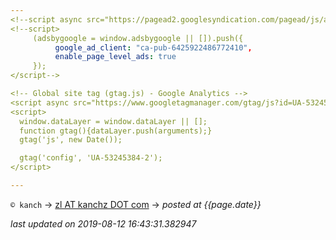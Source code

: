 ```yaml
---
<!--script async src="https://pagead2.googlesyndication.com/pagead/js/adsbygoogle.js"></script-->
<!--script>
     (adsbygoogle = window.adsbygoogle || []).push({
          google_ad_client: "ca-pub-6425922486772410",
          enable_page_level_ads: true
     });
</script-->

<!-- Global site tag (gtag.js) - Google Analytics -->
<script async src="https://www.googletagmanager.com/gtag/js?id=UA-53245384-2"></script>
<script>
  window.dataLayer = window.dataLayer || [];
  function gtag(){dataLayer.push(arguments);}
  gtag('js', new Date());

  gtag('config', 'UA-53245384-2');
</script>

---
```

`© kanch` → [zl AT kanchz DOT com](kanchisme@gmail.com) → _posted at {{page.date}}_

_last updated on 2019-08-12 16:43:31.382947_